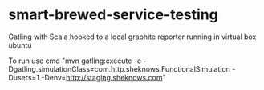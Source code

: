 # smart-brewed-service-testing
Gatling with Scala hooked to a local graphite reporter running in virtual box ubuntu

To run use cmd "mvn gatling:execute -e -Dgatling.simulationClass=com.http.sheknows.FunctionalSimulation -Dusers=1 -Denv=http://staging.sheknows.com"
